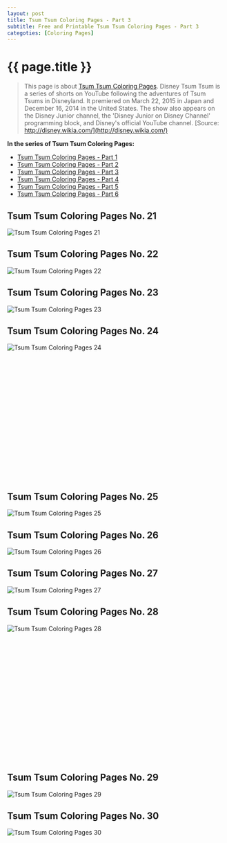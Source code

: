```yaml
---
layout: post
title: Tsum Tsum Coloring Pages - Part 3
subtitle: Free and Printable Tsum Tsum Coloring Pages - Part 3
categoties: [Coloring Pages]
---
```

{{ page.title }}
================
> This page is about [Tsum Tsum Coloring Pages](https://freecoloringpages.github.io/). Disney Tsum Tsum is a series of shorts on YouTube following the adventures of Tsum Tsums in Disneyland. It premiered on March 22, 2015 in Japan and December 16, 2014 in the United States. The show also appears on the Disney Junior channel, the 'Disney Junior on Disney Channel' programming block, and Disney's official YouTube channel. [Source: http://disney.wikia.com/](http://disney.wikia.com/)

**In the series of Tsum Tsum Coloring Pages:**

* [Tsum Tsum Coloring Pages - Part 1](https://freecoloringpages.github.io/2017/11/22/Tsum-Tsum-Coloring-Pages-part-1.html)
* [Tsum Tsum Coloring Pages - Part 2](https://freecoloringpages.github.io/2017/11/22/Tsum-Tsum-Coloring-Pages-part-2.html)
* [Tsum Tsum Coloring Pages - Part 3](https://freecoloringpages.github.io/2017/11/22/Tsum-Tsum-Coloring-Pages-part-3.html)
* [Tsum Tsum Coloring Pages - Part 4](https://freecoloringpages.github.io/2017/11/22/Tsum-Tsum-Coloring-Pages-part-4.html)
* [Tsum Tsum Coloring Pages - Part 5](https://freecoloringpages.github.io/2017/11/22/Tsum-Tsum-Coloring-Pages-part-5.html)
* [Tsum Tsum Coloring Pages - Part 6](https://freecoloringpages.github.io/2017/11/22/Tsum-Tsum-Coloring-Pages-part-6.html)

## Tsum Tsum Coloring Pages No. 21
![Tsum Tsum Coloring Pages 21](https://freecoloringpages.github.io/img1/Tsum-Tsum-Coloring-Pages%20(21).jpg "Tsum Tsum Coloring Pages 21")

## Tsum Tsum Coloring Pages No. 22
![Tsum Tsum Coloring Pages 22](https://freecoloringpages.github.io/img1/Tsum-Tsum-Coloring-Pages%20(22).jpg "Tsum Tsum Coloring Pages 22")

## Tsum Tsum Coloring Pages No. 23
![Tsum Tsum Coloring Pages 23](https://freecoloringpages.github.io/img1/Tsum-Tsum-Coloring-Pages%20(23).jpg "Tsum Tsum Coloring Pages 23")

## Tsum Tsum Coloring Pages No. 24
![Tsum Tsum Coloring Pages 24](https://freecoloringpages.github.io/img1/Tsum-Tsum-Coloring-Pages%20(24).jpg "Tsum Tsum Coloring Pages 24")

<script async src="//pagead2.googlesyndication.com/pagead/js/adsbygoogle.js"></script><!-- Texxtonly --><ins class="adsbygoogle" style="display:inline-block;width:336px;height:280px" data-ad-client="ca-pub-6753140515841889" data-ad-slot="3207852233"></ins><script>(adsbygoogle = window.adsbygoogle || []).push({}); </script>

## Tsum Tsum Coloring Pages No. 25
![Tsum Tsum Coloring Pages 25](https://freecoloringpages.github.io/img1/Tsum-Tsum-Coloring-Pages%20(25).jpg "Tsum Tsum Coloring Pages 25")

## Tsum Tsum Coloring Pages No. 26
![Tsum Tsum Coloring Pages 26](https://freecoloringpages.github.io/img1/Tsum-Tsum-Coloring-Pages%20(26).jpg "Tsum Tsum Coloring Pages 26")

## Tsum Tsum Coloring Pages No. 27
![Tsum Tsum Coloring Pages 27](https://freecoloringpages.github.io/img1/Tsum-Tsum-Coloring-Pages%20(27).jpg "Tsum Tsum Coloring Pages 27")

## Tsum Tsum Coloring Pages No. 28
![Tsum Tsum Coloring Pages 28](https://freecoloringpages.github.io/img1/Tsum-Tsum-Coloring-Pages%20(28).jpg "Tsum Tsum Coloring Pages 28")

<script async src="//pagead2.googlesyndication.com/pagead/js/adsbygoogle.js"></script><!-- Texxtonly --><ins class="adsbygoogle" style="display:inline-block;width:336px;height:280px" data-ad-client="ca-pub-6753140515841889" data-ad-slot="3207852233"></ins><script>(adsbygoogle = window.adsbygoogle || []).push({}); </script>

## Tsum Tsum Coloring Pages No. 29
![Tsum Tsum Coloring Pages 29](https://freecoloringpages.github.io/img1/Tsum-Tsum-Coloring-Pages%20(29).jpg "Tsum Tsum Coloring Pages 29")

## Tsum Tsum Coloring Pages No. 30
![Tsum Tsum Coloring Pages 30](https://freecoloringpages.github.io/img1/Tsum-Tsum-Coloring-Pages%20(30).jpg "Tsum Tsum Coloring Pages 30")

